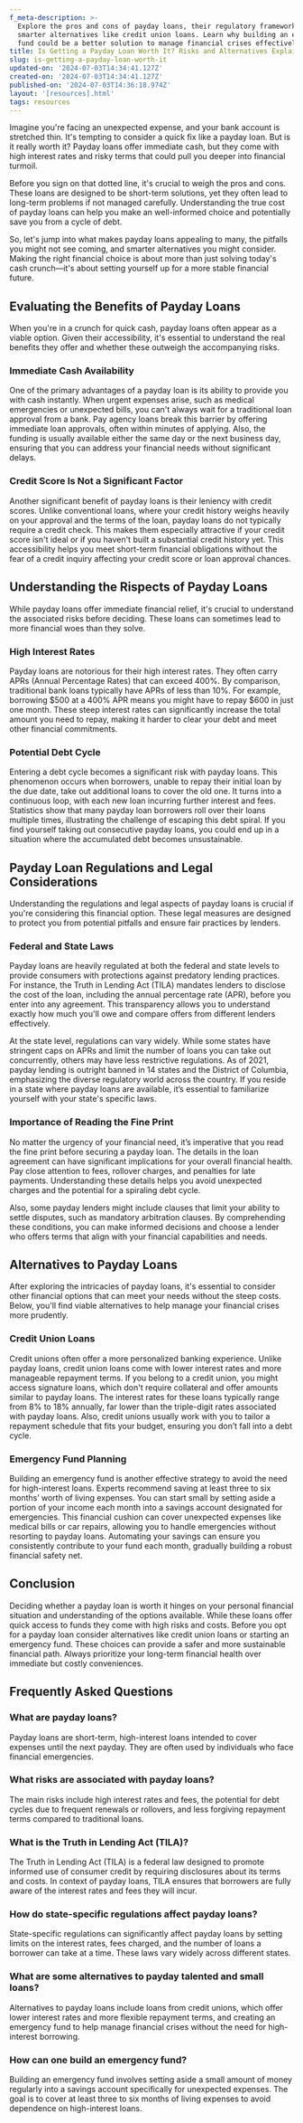 ```yaml
---
f_meta-description: >-
  Explore the pros and cons of payday loans, their regulatory frameworks, and
  smarter alternatives like credit union loans. Learn why building an emergency
  fund could be a better solution to manage financial crises effectively.
title: Is Getting a Payday Loan Worth It? Risks and Alternatives Explained
slug: is-getting-a-payday-loan-worth-it
updated-on: '2024-07-03T14:34:41.127Z'
created-on: '2024-07-03T14:34:41.127Z'
published-on: '2024-07-03T14:36:18.974Z'
layout: '[resources].html'
tags: resources
---
```


Imagine you're facing an unexpected expense, and your bank account is stretched thin. It's tempting to consider a quick fix like a payday loan. But is it really worth it? Payday loans offer immediate cash, but they come with high interest rates and risky terms that could pull you deeper into financial turmoil.

Before you sign on that dotted line, it's crucial to weigh the pros and cons. These loans are designed to be short-term solutions, yet they often lead to long-term problems if not managed carefully. Understanding the true cost of payday loans can help you make an well-informed choice and potentially save you from a cycle of debt.

So, let's jump into what makes payday loans appealing to many, the pitfalls you might not see coming, and smarter alternatives you might consider. Making the right financial choice is about more than just solving today's cash crunch—it's about setting yourself up for a more stable financial future.

Evaluating the Benefits of Payday Loans
---------------------------------------

When you're in a crunch for quick cash, payday loans often appear as a viable option. Given their accessibility, it's essential to understand the real benefits they offer and whether these outweigh the accompanying risks.

### Immediate Cash Availability

One of the primary advantages of a payday loan is its ability to provide you with cash instantly. When urgent expenses arise, such as medical emergencies or unexpected bills, you can't always wait for a traditional loan approval from a bank. Pay agency loans break this barrier by offering immediate loan approvals, often within minutes of applying. Also, the funding is usually available either the same day or the next business day, ensuring that you can address your financial needs without significant delays.

### Credit Score Is Not a Significant Factor

Another significant benefit of payday loans is their leniency with credit scores. Unlike conventional loans, where your credit history weighs heavily on your approval and the terms of the loan, payday loans do not typically require a credit check. This makes them especially attractive if your credit score isn't ideal or if you haven't built a substantial credit history yet. This accessibility helps you meet short-term financial obligations without the fear of a credit inquiry affecting your credit score or loan approval chances.

Understanding the Rispects of Payday Loans
------------------------------------------

While payday loans offer immediate financial relief, it's crucial to understand the associated risks before deciding. These loans can sometimes lead to more financial woes than they solve.

### High Interest Rates

Payday loans are notorious for their high interest rates. They often carry APRs (Annual Percentage Rates) that can exceed 400%. By comparison, traditional bank loans typically have APRs of less than 10%. For example, borrowing $500 at a 400% APR means you might have to repay $600 in just one month. These steep interest rates can significantly increase the total amount you need to repay, making it harder to clear your debt and meet other financial commitments.

### Potential Debt Cycle

Entering a debt cycle becomes a significant risk with payday loans. This phenomenon occurs when borrowers, unable to repay their initial loan by the due date, take out additional loans to cover the old one. It turns into a continuous loop, with each new loan incurring further interest and fees. Statistics show that many payday loan borrowers roll over their loans multiple times, illustrating the challenge of escaping this debt spiral. If you find yourself taking out consecutive payday loans, you could end up in a situation where the accumulated debt becomes unsustainable.

Payday Loan Regulations and Legal Considerations
------------------------------------------------

Understanding the regulations and legal aspects of payday loans is crucial if you're considering this financial option. These legal measures are designed to protect you from potential pitfalls and ensure fair practices by lenders.

### Federal and State Laws

Payday loans are heavily regulated at both the federal and state levels to provide consumers with protections against predatory lending practices. For instance, the Truth in Lending Act (TILA) mandates lenders to disclose the cost of the loan, including the annual percentage rate (APR), before you enter into any agreement. This transparency allows you to understand exactly how much you'll owe and compare offers from different lenders effectively.

At the state level, regulations can vary widely. While some states have stringent caps on APRs and limit the number of loans you can take out concurrently, others may have less restrictive regulations. As of 2021, payday lending is outright banned in 14 states and the District of Columbia, emphasizing the diverse regulatory world across the country. If you reside in a state where payday loans are available, it’s essential to familiarize yourself with your state's specific laws.

### Importance of Reading the Fine Print

No matter the urgency of your financial need, it’s imperative that you read the fine print before securing a payday loan. The details in the loan agreement can have significant implications for your overall financial health. Pay close attention to fees, rollover charges, and penalties for late payments. Understanding these details helps you avoid unexpected charges and the potential for a spiraling debt cycle.

Also, some payday lenders might include clauses that limit your ability to settle disputes, such as mandatory arbitration clauses. By comprehending these conditions, you can make informed decisions and choose a lender who offers terms that align with your financial capabilities and needs.

Alternatives to Payday Loans
----------------------------

After exploring the intricacies of payday loans, it's essential to consider other financial options that can meet your needs without the steep costs. Below, you'll find viable alternatives to help manage your financial crises more prudently.

### Credit Union Loans

Credit unions often offer a more personalized banking experience. Unlike payday loans, credit union loans come with lower interest rates and more manageable repayment terms. If you belong to a credit union, you might access signature loans, which don't require collateral and offer amounts similar to payday loans. The interest rates for these loans typically range from 8% to 18% annually, far lower than the triple-digit rates associated with payday loans. Also, credit unions usually work with you to tailor a repayment schedule that fits your budget, ensuring you don’t fall into a debt cycle.

### Emergency Fund Planning

Building an emergency fund is another effective strategy to avoid the need for high-interest loans. Experts recommend saving at least three to six months’ worth of living expenses. You can start small by setting aside a portion of your income each month into a savings account designated for emergencies. This financial cushion can cover unexpected expenses like medical bills or car repairs, allowing you to handle emergencies without resorting to payday loans. Automating your savings can ensure you consistently contribute to your fund each month, gradually building a robust financial safety net.

Conclusion
----------

Deciding whether a payday loan is worth it hinges on your personal financial situation and understanding of the options available. While these loans offer quick access to funds they come with high risks and costs. Before you opt for a payday loan consider alternatives like credit union loans or starting an emergency fund. These choices can provide a safer and more sustainable financial path. Always prioritize your long-term financial health over immediate but costly conveniences.

Frequently Asked Questions
--------------------------

### What are payday loans?

Payday loans are short-term, high-interest loans intended to cover expenses until the next payday. They are often used by individuals who face financial emergencies.

### What risks are associated with payday loans?

The main risks include high interest rates and fees, the potential for debt cycles due to frequent renewals or rollovers, and less forgiving repayment terms compared to traditional loans.

### What is the Truth in Lending Act (TILA)?

The Truth in Lending Act (TILA) is a federal law designed to promote informed use of consumer credit by requiring disclosures about its terms and costs. In context of payday loans, TILA ensures that borrowers are fully aware of the interest rates and fees they will incur.

### How do state-specific regulations affect payday loans?

State-specific regulations can significantly affect payday loans by setting limits on the interest rates, fees charged, and the number of loans a borrower can take at a time. These laws vary widely across different states.

### What are some alternatives to payday talented and small loans?

Alternatives to payday loans include loans from credit unions, which offer lower interest rates and more flexible repayment terms, and creating an emergency fund to help manage financial crises without the need for high-interest borrowing.

### How can one build an emergency fund?

Building an emergency fund involves setting aside a small amount of money regularly into a savings account specifically for unexpected expenses. The goal is to cover at least three to six months of living expenses to avoid dependence on high-interest loans.
